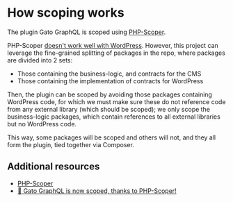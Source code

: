 # How scoping works

The plugin Gato GraphQL is scoped using [PHP-Scoper](https://github.com/humbug/php-scoper).

PHP-Scoper [doesn't work well with WordPress](https://github.com/humbug/php-scoper/issues/303). However, this project can leverage the fine-grained splitting of packages in the repo, where packages are divided into 2 sets:

- Those containing the business-logic, and contracts for the CMS
- Those containing the implementation of contracts for WordPress

Then, the plugin can be scoped by avoiding those packages containing WordPress code, for which we must make sure these do not reference code from any external library (which should be scoped); we only scope the business-logic packages, which contain references to all external libraries but no WordPress code.

This way, some packages will be scoped and others will not, and they all form the plugin, tied together via Composer.

## Additional resources

- [PHP-Scoper](https://github.com/humbug/php-scoper)
- [🍾 Gato GraphQL is now scoped, thanks to PHP-Scoper!](https://gatographql.com/blog/gato-graphql-is-now-scoped-thanks-to-php-scoper/)
